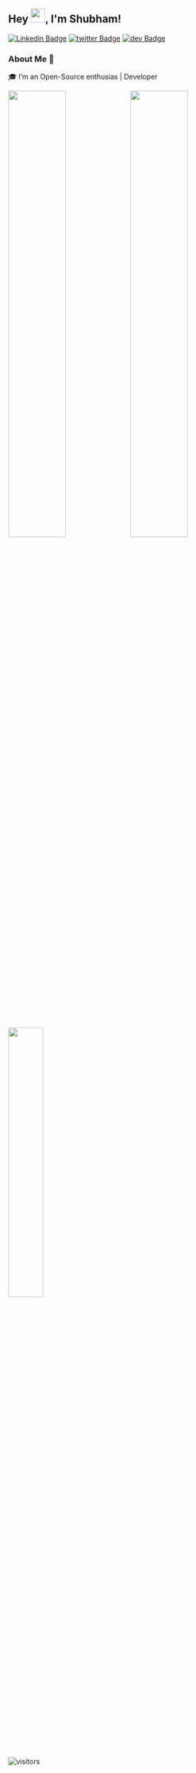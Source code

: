 ## Hey <img src="https://github.com/TheDudeThatCode/TheDudeThatCode/blob/master/Assets/Hi.gif" width="29px">, I'm Shubham!


[![Linkedin Badge](https://img.shields.io/badge/-ShubhamYadav-blue?style=flat-square&logo=Linkedin&logoColor=white&link=https://www.linkedin.com/in/shubham-yadav-3848261aa/)](https://www.linkedin.com/in/shubham-yadav-3848261aa/)
[![twitter Badge](https://img.shields.io/badge/-Shubham22121-blue?style=flat-square&logo=twitter&logoColor=white&link=https://https://twitter.com/Shubham22121)](https://www.twitter.com/Shubham22121)
[![dev Badge](https://img.shields.io/badge/-shubh-03a57a?style=flat-square&labelColor=000000&logo=dev.to&link=https://dev.to/shubh)](https://dev.to/shubh)

### About Me 🚀
🎓 I’m an Open-Source enthusias | Developer


<p align="left">
	
  <img width="48%" src="https://github-readme-stats.vercel.app/api?username=shubh22121&show_icons=true&theme=tokyonight" />
  <img width="48%" src="https://github-readme-streak-stats.herokuapp.com/?user=shubh22121&theme=tokyonight" />
  
</p>

<p align="left">
<img width="37.3%" src="https://github-readme-stats.vercel.app/api/top-langs/?username=shubh22121&theme=tokyonight&line_height=52">
</p>


![visitors](https://visitor-badge.laobi.icu/badge?page_id=shubh22121.shubh22121)
<!-- theme tokyonight
 ![Shubham's github stats](https://github-readme-stats.vercel.app/api?username=shubh22121&show_icons=true&theme=tokyonight&hide_border=true)
<img width="37.3%" src="https://github-readme-stats.vercel.app/api/top-langs/?username=shubh22121&theme=tokyonight&count_private=true&line_height=52">-->
